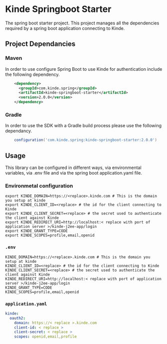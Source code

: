 # Kinde Springboot Starter

The spring boot starter project. This project manages all the dependencies required by a spring boot application connecting to Kinde.
## Project Dependancies

### Maven
In order to use configure Spring Boot to use Kinde for authentication include the following dependency.
```xml
    <dependency>
      <groupId>com.kinde.spring</groupId>
      <artifactId>kinde-springboot-starter</artifactId>
      <version>2.0.0</version>
    </dependency>
```
### Gradle
In order to use the SDK with a Gradle build process please use the following dependancy.
```groovy
    configuration('com.kinde.spring:kinde-springboot-starter:2.0.0')
```
## Usage
This library can be configured in different ways, via environmental variables, via .env file and via the spring boot application.yaml file.

### Environmetal configuration
```shell
export KINDE_DOMAIN=https://<replace>.kinde.com # This is the domain you setup at kinde
export KINDE_CLIENT_ID=<replace> # the id for the client connecting to Kinde
export KINDE_CLIENT_SECRET=<replace> # the secret used to authenticate the client against Kinde
export KINDE_REDIRECT_URI=http://localhost:< replace with port of application server >/kinde-j2ee-app/login
export KINDE_GRANT_TYPE=CODE
export KINDE_SCOPES=profile,email,openid
```

### `.env` 
```shell
KINDE_DOMAIN=https://<replace>.kinde.com # This is the domain you setup at kinde
KINDE_CLIENT_ID=<replace> # the id for the client connecting to Kinde
KINDE_CLIENT_SECRET=<replace> # the secret used to authenticate the client against Kinde
KINDE_REDIRECT_URI=http://localhost:< replace with port of application server >/kinde-j2ee-app/login
KINDE_GRANT_TYPE=CODE
KINDE_SCOPES=profile,email,openid
```

### `application.yaml`
```yaml
kinde:
  oauth2:
    domain: https://< replace >.kinde.com
    client-id: < replace >
    client-secret: < replace >
    scopes: openid,email,profile
```
